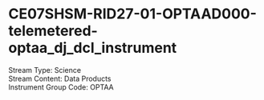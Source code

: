 # CE07SHSM-RID27-01-OPTAAD000-telemetered-optaa_dj_dcl_instrument

Stream Type: Science<br>
Stream Content: Data Products<br>
Instrument Group Code: OPTAA<br>
